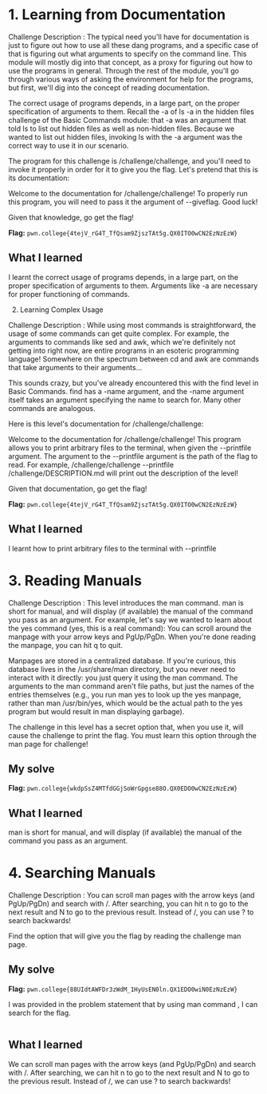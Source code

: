 # 1. Learning from Documentation
Challenge Description : The typical need you'll have for documentation is just to figure out how to use all these dang programs, and a specific case of that is figuring out what arguments to specify on the command line. This module will mostly dig into that concept, as a proxy for figuring out how to use the programs in general. Through the rest of the module, you'll go through various ways of asking the environment for help for the programs, but first, we'll dig into the concept of reading documentation.

The correct usage of programs depends, in a large part, on the proper specification of arguments to them. Recall the -a of ls -a in the hidden files challenge of the Basic Commands module: that -a was an argument that told ls to list out hidden files as well as non-hidden files. Because we wanted to list out hidden files, invoking ls with the -a argument was the correct way to use it in our scenario.

The program for this challenge is /challenge/challenge, and you'll need to invoke it properly in order for it to give you the flag. Let's pretend that this is its documentation:

Welcome to the documentation for /challenge/challenge! To properly run this program, you will need to pass it the argument of --giveflag. Good luck!

Given that knowledge, go get the flag!

**Flag:** `pwn.college{4tejV_rG4T_TfQsam9ZjszTAt5g.QX0ITO0wCN2EzNzEzW}`

## What I learned
I learnt the correct usage of programs depends, in a large part, on the proper specification of arguments to them.
Arguments like -a are necessary for proper functioning of commands.


2. Learning Complex Usage

Challenge Description : While using most commands is straightforward, the usage of some commands can get quite complex. For example, the arguments to commands like sed and awk, which we're definitely not getting into right now, are entire programs in an esoteric programming language! Somewhere on the spectrum between cd and awk are commands that take arguments to their arguments...

This sounds crazy, but you've already encountered this with the find level in Basic Commands. find has a -name argument, and the -name argument itself takes an argument specifying the name to search for. Many other commands are analogous.

Here is this level's documentation for /challenge/challenge:

Welcome to the documentation for /challenge/challenge! This program allows you to print arbitrary files to the terminal, when given the --printfile argument. The argument to the --printfile argument is the path of the flag to read. For example, /challenge/challenge --printfile /challenge/DESCRIPTION.md will print out the description of the level!

Given that documentation, go get the flag!


**Flag:** `pwn.college{4tejV_rG4T_TfQsam9ZjszTAt5g.QX0ITO0wCN2EzNzEzW}`

## What I learned

I learnt how to print arbitrary files to the terminal with --printfile


# 3. Reading Manuals

Challenge Description : This level introduces the man command. man is short for manual, and will display (if available) the manual of the command you pass as an argument. For example, let's say we wanted to learn about the yes command (yes, this is a real command):
You can scroll around the manpage with your arrow keys and PgUp/PgDn. When you're done reading the manpage, you can hit q to quit.

Manpages are stored in a centralized database. If you're curious, this database lives in the /usr/share/man directory, but you never need to interact with it directly: you just query it using the man command. The arguments to the man command aren't file paths, but just the names of the entries themselves (e.g., you run man yes to look up the yes manpage, rather than man /usr/bin/yes, which would be the actual path to the yes program but would result in man displaying garbage).

The challenge in this level has a secret option that, when you use it, will cause the challenge to print the flag. You must learn this option through the man page for challenge!

## My solve
**Flag:** `pwn.college{wkdpSsZ4MTfdGGjSoWrGpgse88O.QX0EDO0wCN2EzNzEzW}`

## What I learned
man is short for manual, and will display (if available) the manual of the command you pass as an argument.



# 4. Searching Manuals

Challenge Description : You can scroll man pages with the arrow keys (and PgUp/PgDn) and search with /. After searching, you can hit n to go to the next result and N to go to the previous result. Instead of /, you can use ? to search backwards!

Find the option that will give you the flag by reading the challenge man page. 

## My solve
**Flag:** `pwn.college{88UIdtAWFDr3zWdM_1HyUsEN0ln.QX1EDO0wiN0EzNzEzW}`

I was provided in the problem statement that by using man command , I can search for the flag.

```
```
## What I learned
We can scroll man pages with the arrow keys (and PgUp/PgDn) and search with /. After searching, we can hit n to go to the next result and N to go to the previous result. Instead of /, we can use ? to search backwards!

